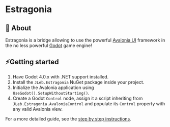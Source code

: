 # Estragonia

## 📖 About

Estragonia is a bridge allowing to use the powerful [Avalonia UI](https://github.com/AvaloniaUI/Avalonia/) framework in the no less powerful [Godot](https://github.com/godotengine/godot/) game engine!

## ⚡Getting started

1. Have Godot 4.0.x with .NET support installed.
2. Install the `JLeb.Estragonia` NuGet package inside your project.
3. Initialize the Avalonia application using `UseGodot().SetupWithoutStarting()`.
4. Create a Godot `Control` node, assign it a script inheriting from `JLeb.Estragonia.AvaloniaControl` and populate its `Control` property with any valid Avalonia view.

For a more detailed guide, see the [step by step instructions](docs/setup.md).
